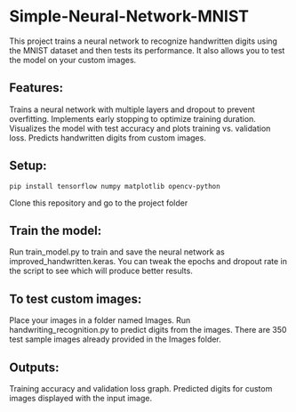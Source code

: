# Simple-Neural-Network-MNIST

This project trains a neural network to recognize handwritten digits using the MNIST dataset and then tests its performance. 
It also allows you to test the model on your custom images.

## Features:

Trains a neural network with multiple layers and dropout to prevent overfitting.
Implements early stopping to optimize training duration.
Visualizes the model with test accuracy and plots training vs. validation loss.
Predicts handwritten digits from custom images.

## Setup:

```
pip install tensorflow numpy matplotlib opencv-python
```
Clone this repository and go to the project folder

## Train the model:

Run train_model.py to train and save the neural network as improved_handwritten.keras.
You can tweak the epochs and dropout rate in the script to see which will produce better results. 

## To test custom images:

Place your images in a folder named Images.
Run handwriting_recognition.py to predict digits from the images.
There are 350 test sample images already provided in the Images folder.

## Outputs:

Training accuracy and validation loss graph.
Predicted digits for custom images displayed with the input image.
